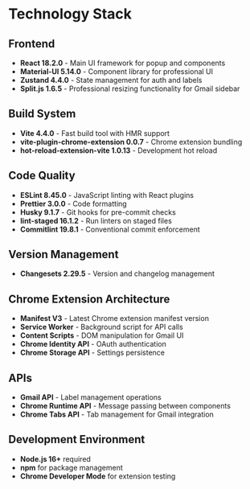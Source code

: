 # Technology Stack

## Frontend
- **React 18.2.0** - Main UI framework for popup and components
- **Material-UI 5.14.0** - Component library for professional UI
- **Zustand 4.4.0** - State management for auth and labels
- **Split.js 1.6.5** - Professional resizing functionality for Gmail sidebar

## Build System
- **Vite 4.4.0** - Fast build tool with HMR support
- **vite-plugin-chrome-extension 0.0.7** - Chrome extension bundling
- **hot-reload-extension-vite 1.0.13** - Development hot reload

## Code Quality
- **ESLint 8.45.0** - JavaScript linting with React plugins
- **Prettier 3.0.0** - Code formatting
- **Husky 9.1.7** - Git hooks for pre-commit checks
- **lint-staged 16.1.2** - Run linters on staged files
- **Commitlint 19.8.1** - Conventional commit enforcement

## Version Management
- **Changesets 2.29.5** - Version and changelog management

## Chrome Extension Architecture
- **Manifest V3** - Latest Chrome extension manifest version
- **Service Worker** - Background script for API calls
- **Content Scripts** - DOM manipulation for Gmail UI
- **Chrome Identity API** - OAuth authentication
- **Chrome Storage API** - Settings persistence

## APIs
- **Gmail API** - Label management operations
- **Chrome Runtime API** - Message passing between components
- **Chrome Tabs API** - Tab management for Gmail integration

## Development Environment
- **Node.js 16+** required
- **npm** for package management
- **Chrome Developer Mode** for extension testing